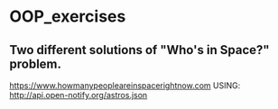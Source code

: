 # OOP_exercises
## Two different solutions of "Who's in Space?" problem.
https://www.howmanypeopleareinspacerightnow.com
USING: http://api.open-notify.org/astros.json